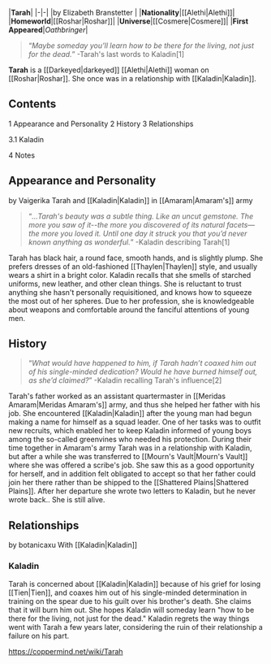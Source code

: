 |**Tarah**|
|-|-|
|by  Elizabeth Branstetter |
|**Nationality**|[[Alethi\|Alethi]]|
|**Homeworld**|[[Roshar\|Roshar]]|
|**Universe**|[[Cosmere\|Cosmere]]|
|**First Appeared**|*Oathbringer*|

>“*Maybe someday you’ll learn how to be there for the living, not just for the dead.*”
\-Tarah's last words to Kaladin[1]


**Tarah** is a [[Darkeyed\|darkeyed]] [[Alethi\|Alethi]] woman on [[Roshar\|Roshar]]. She once was in a relationship with [[Kaladin\|Kaladin]].

## Contents

1 Appearance and Personality
2 History
3 Relationships

3.1 Kaladin


4 Notes


## Appearance and Personality
 by  Vaigerika  Tarah and [[Kaladin\|Kaladin]] in [[Amaram\|Amaram's]] army
>“*...Tarah's beauty was a subtle thing. Like an uncut gemstone. The more you saw of it--the more you discovered of its natural facets—the more you loved it. Until one day it struck you that you’d never known anything as wonderful.*”
\-Kaladin describing Tarah[1]


Tarah has black hair, a round face, smooth hands, and is slightly plump. She prefers dresses of an old-fashioned [[Thaylen\|Thaylen]] style, and usually wears a shirt in a bright color. Kaladin recalls that she smells of starched uniforms, new leather, and other clean things.
She is reluctant to trust anything she hasn't personally requisitioned, and knows how to squeeze the most out of her spheres. Due to her profession, she is knowledgeable about weapons and comfortable around the fanciful attentions of young men.

## History
>“*What would have happened to him, if Tarah hadn’t coaxed him out of his single-minded dedication? Would he have burned himself out, as she’d claimed?*”
\-Kaladin recalling Tarah's influence[2]


Tarah's father worked as an assistant quartermaster in [[Meridas Amaram\|Meridas Amaram's]] army, and thus she helped her father with his job. She encountered [[Kaladin\|Kaladin]] after the young man had begun making a name for himself as a squad leader. One of her tasks was to outfit new recruits, which enabled her to keep Kaladin informed of young boys among the so-called greenvines who needed his protection.
During their time together in Amaram's army Tarah was in a relationship with Kaladin, but after a while she was transferred to [[Mourn's Vault\|Mourn's Vault]] where she was offered a scribe's job. She saw this as a good opportunity for herself, and in addition felt obligated to accept so that her father could join her there rather than be shipped to the [[Shattered Plains\|Shattered Plains]]. After her departure she wrote two letters to Kaladin, but he never wrote back.. She is still alive.

## Relationships
 by  botanicaxu  With [[Kaladin\|Kaladin]]
### Kaladin
Tarah is concerned about [[Kaladin\|Kaladin]] because of his grief for losing [[Tien\|Tien]], and coaxes him out of his single-minded determination in training on the spear due to his guilt over his brother's death. She claims that it will burn him out. She hopes Kaladin will someday learn "how to be there for the living, not just for the dead." Kaladin regrets the way things went with Tarah a few years later, considering the ruin of their relationship a failure on his part.



https://coppermind.net/wiki/Tarah